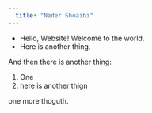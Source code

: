 ```yaml
---
  title: "Nader Shoaibi"
---
```

  
  - Hello, Website! Welcome to the world.
  - Here is another thing.

And then there is another thing:
1. One
3. here is another thign

one more thoguth.


